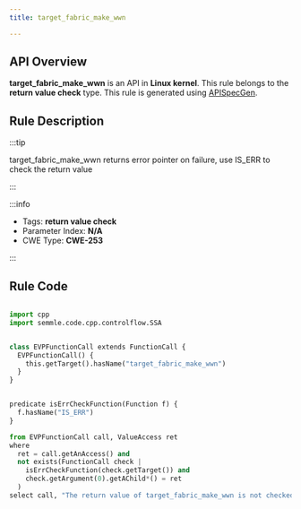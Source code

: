 ```yaml
---
title: target_fabric_make_wwn

---
```



## API Overview
**target_fabric_make_wwn** is an API in **Linux kernel**. This rule belongs to the **return value check** type. This rule is generated using [APISpecGen](../../tools/APISpecGen).
## Rule Description

:::tip

target_fabric_make_wwn returns error pointer on failure, use IS_ERR to check the return value

:::

:::info

- Tags: **return value check**
- Parameter Index: **N/A**
- CWE Type: **CWE-253**

:::

## Rule Code
```python

import cpp
import semmle.code.cpp.controlflow.SSA


class EVPFunctionCall extends FunctionCall {
  EVPFunctionCall() {
    this.getTarget().hasName("target_fabric_make_wwn")
  }
}


predicate isErrCheckFunction(Function f) {
  f.hasName("IS_ERR") 
}

from EVPFunctionCall call, ValueAccess ret
where
  ret = call.getAnAccess() and
  not exists(FunctionCall check |
    isErrCheckFunction(check.getTarget()) and
    check.getArgument(0).getAChild*() = ret
  )
select call, "The return value of target_fabric_make_wwn is not checked with IS_ERR."
    
```